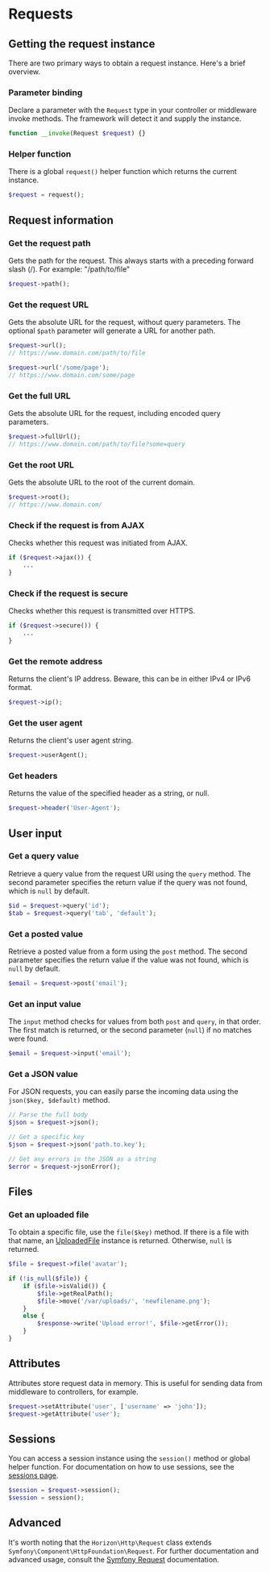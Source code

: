 # Requests

## Getting the request instance

There are two primary ways to obtain a request instance. Here's a brief overview.

### Parameter binding

Declare a parameter with the `Request` type in your controller or middleware invoke methods. The framework will detect
it and supply the instance.

```php
function __invoke(Request $request) {}
```

### Helper function

There is a global `request()` helper function which returns the current instance.

```php
$request = request();
```

## Request information

### Get the request path

Gets the path for the request. This always starts with a preceding forward slash (/). For example: "/path/to/file"

```php
$request->path();
```

### Get the request URL

Gets the absolute URL for the request, without query parameters. The optional `$path` parameter will generate a URL
for another path.

```php
$request->url();
// https://www.domain.com/path/to/file

$request->url('/some/page');
// https://www.domain.com/some/page
```

### Get the full URL

Gets the absolute URL for the request, including encoded query parameters.

```php
$request->fullUrl();
// https://www.domain.com/path/to/file?some=query
```

### Get the root URL

Gets the absolute URL to the root of the current domain.

```php
$request->root();
// https://www.domain.com/
```

### Check if the request is from AJAX

Checks whether this request was initiated from AJAX.

```php
if ($request->ajax()) {
    ...
}
```

### Check if the request is secure

Checks whether this request is transmitted over HTTPS.

```php
if ($request->secure()) {
    ...
}
```

### Get the remote address

Returns the client's IP address. Beware, this can be in either IPv4 or IPv6 format.

```php
$request->ip();
```

### Get the user agent

Returns the client's user agent string.

```php
$request->userAgent();
```

### Get headers

Returns the value of the specified header as a string, or null.

```php
$request->header('User-Agent');
```

## User input

### Get a query value

Retrieve a query value from the request URI using the `query` method. The second parameter specifies the return value if
the query was not found, which is `null` by default.

```php
$id = $request->query('id');
$tab = $request->query('tab', 'default');
```

### Get a posted value

Retrieve a posted value from a form using the `post` method. The second parameter specifies the return value if
the value was not found, which is `null` by default.

```php
$email = $request->post('email');
```

### Get an input value

The `input` method checks for values from both `post` and `query`, in that order. The first match is returned, or the
second parameter (`null`) if no matches were found.

```php
$email = $request->input('email');
```

### Get a JSON value

For JSON requests, you can easily parse the incoming data using the `json($key, $default)` method.

```php
// Parse the full body
$json = $request->json();

// Get a specific key
$json = $request->json('path.to.key');

// Get any errors in the JSON as a string
$error = $request->jsonError();
```

## Files

### Get an uploaded file

To obtain a specific file, use the `file($key)` method. If there is a file with that name, an
[UploadedFile](https://api.symfony.com/4.1/Symfony/Component/HttpFoundation/File/UploadedFile.html) instance is returned.
Otherwise, `null` is returned.

```php
$file = $request->file('avatar');

if (!is_null($file)) {
    if ($file->isValid()) {
        $file->getRealPath();
        $file->move('/var/uploads/', 'newfilename.png');
    }
    else {
        $response->write('Upload error!', $file->getError());
    }
}
```

## Attributes

Attributes store request data in memory. This is useful for sending data from middleware to controllers, for example.

```php
$request->setAttribute('user', ['username' => 'john']);
$request->getAttribute('user');
```

## Sessions

You can access a session instance using the `session()` method or global helper function. For documentation on how to
use sessions, see the [sessions page](sessions.md).

```php
$session = $request->session();
$session = session();
```

## Advanced

It's worth noting that the `Horizon\Http\Request` class extends `Symfony\Component\HttpFoundation\Request`. For further
documentation and advanced usage, consult the
[Symfony Request](https://api.symfony.com/4.0/Symfony/Component/HttpFoundation/Request.html) documentation.
